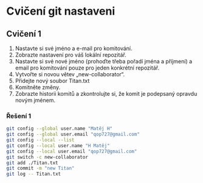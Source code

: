 # Cvičení git nastaveni

## Cvičení 1

1. Nastavte si své jméno a e-mail pro komitování.
2. Zobrazte nastavení pro váš lokální repozitář.
3. Nastavte si své nové jméno (prohoďte třeba pořadí jména a příjmení) a email pro komitování pouze pro jeden konkrétní repozitář.
4. Vytvořte si novou větev „new-collaborator“.
5. Přidejte nový soubor Titan.txt
6. Komitněte změny.
7. Zobrazte historii komitů a zkontrolujte si, že komit je podepsaný opravdu novým jménem.

### Řešení 1

```bash
git config --global user.name "Matěj H"
git config --global user.email "qop727@gmail.com"
git config --local --list
git config --local user.name "H Matěj"
git config --local user.email "qop727@gmail.com"
git switch -c new-collaborator
git add ./Titan.txt
git commit -m "new Titan"
git log -- Titan.txt
```
